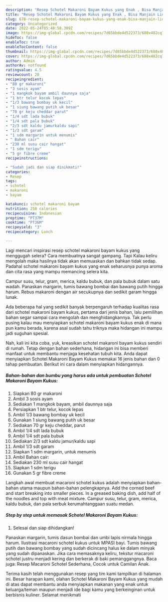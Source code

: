 ```yaml
---
description: "Resep Schotel Makaroni Bayam Kukus yang Enak , Bisa Manjain Lidah"
title: "Resep Schotel Makaroni Bayam Kukus yang Enak , Bisa Manjain Lidah"
slug: 678-resep-schotel-makaroni-bayam-kukus-yang-enak-bisa-manjain-lidah
category: Uncategorized
date: 2022-05-24T05:40:58.309Z
image: https://img-global.cpcdn.com/recipes/7d65bbde4d522373/680x482cq70/schotel-makaroni-bayam-kukus-foto-resep-utama.jpg
hideToc: false
enableToc: true
enableTocContent: false
thumbnail: https://img-global.cpcdn.com/recipes/7d65bbde4d522373/680x482cq70/schotel-makaroni-bayam-kukus-foto-resep-utama.jpg
cover: https://img-global.cpcdn.com/recipes/7d65bbde4d522373/680x482cq70/schotel-makaroni-bayam-kukus-foto-resep-utama.jpg
author: Admin
authorAv: notfound
ratingvalue: 4.5
reviewcount: 20
recipeingredient:
- "80 gr makaroni"
- "3 sosis ayam"
- "1 mangkok bayam ambil daunnya saja"
- "1 btr telur kocok lepas"
- "1/3 bawang bombay uk kecil"
- "1 siung bawang putih uk besar"
- "70 gr keju cheddar parut"
- "1/4 sdt lada bubuk"
- "1/4 sdt pala bubuk"
- "2/3 sdt kaldu jamurkaldu sapi"
- "1/3 sdt garam"
- "1 sdm margarin untuk menumis"
- " Bahan cair"
- "230 ml susu cair hangat"
- "1 sdm terigu"
- "5 gr fibre creme"
recipeinstructions:

- "Sudah jadi dan siap dinikmati!"
categories:
- Resep
tags:
- schotel
- makaroni
- bayam

katakunci: schotel makaroni bayam 
nutrition: 250 calories
recipecuisine: Indonesian
preptime: "PT37M"
cooktime: "PT36M"
recipeyield: "3"
recipecategory: Lunch

---
```



Lagi mencari inspirasi resep schotel makaroni bayam kukus yang menggugah selera? Cara membuatnya sangat gampang. Tapi Kalau keliru mengolah maka hasilnya tidak akan memuaskan dan bahkan tidak sedap. Padahal schotel makaroni bayam kukus yang enak seharusnya punya aroma dan cita rasa yang mampu memancing selera kita.


Campur susu, telur, gram, merica, kaldu bubuk, dan pala bubuk dalam satu wadah. Panaskan margarin, tumis bawang bombai dan bawang putih hingga harum. Rebus makaroni dengan air secukupnya dan sedikit garam hingga lunak.

Ada beberapa hal yang sedikit banyak berpengaruh terhadap kualitas rasa dari schotel makaroni bayam kukus, pertama dari jenis bahan, lalu pemilihan bahan segar sampai cara mengolah dan menghidangkannya. Tak perlu pusing kalau mau menyiapkan schotel makaroni bayam kukus enak di mana pun kamu berada, karena asal sudah tahu triknya maka hidangan ini mampu jadi suguhan spesial.


Nah, kali ini kita coba, yuk, kreasikan schotel makaroni bayam kukus sendiri di rumah. Tetap dengan bahan sederhana, hidangan ini bisa memberi manfaat untuk membantu menjaga kesehatan tubuh kita. Anda dapat menyiapkan Schotel Makaroni Bayam Kukus memakai 16 jenis bahan dan 0 tahap pembuatan. Berikut ini cara dalam menyiapkan hidangannya.

<!--inarticleads1-->

##### Bahan-bahan dan bumbu yang harus ada untuk pembuatan Schotel Makaroni Bayam Kukus:

1. Siapkan 80 gr makaroni
1. Ambil 3 sosis ayam
1. Sediakan 1 mangkok bayam, ambil daunnya saja
1. Persiapkan 1 btr telur, kocok lepas
1. Ambil 1/3 bawang bombay uk kecil
1. Gunakan 1 siung bawang putih uk besar
1. Sediakan 70 gr keju cheddar, parut
1. Ambil 1/4 sdt lada bubuk
1. Ambil 1/4 sdt pala bubuk
1. Sediakan 2/3 sdt kaldu jamur/kaldu sapi
1. Ambil 1/3 sdt garam
1. Siapkan 1 sdm margarin, untuk menumis
1. Ambil  Bahan cair:
1. Sediakan 230 ml susu cair hangat
1. Siapkan 1 sdm terigu
1. Gunakan 5 gr fibre creme


Langkah awal membuat macaroni schotel kukus adalah menyiapkan bahan-bahan utama maupun bahan-bahan pelengkapnya. Add the corned beef and start breaking into smaller pieces. In a greased baking dish, add half of the noodles and top with meat mixture. Campur susu, telur, gram, merica, kaldu bubuk, dan pala serbuk kerumahtanggaan suatu medan. 

<!--inarticleads2-->

##### Step by step untuk memasak Schotel Makaroni Bayam Kukus:


1. Selesai dan siap dihidangkan!

Panaskan margarin, tumis dasun bombai dan umbi lapis nirmala hingga harum. Ilustrasi macaroni schotel kukus untuk MPASI bayi. Tumis bawang putih dan bawang bombay yang sudah dicincang halus ke dalam minyak yang sudah dipanaskan. Jika cara memasaknya keliru, tekstur macaroni schotel justru menjadi kering dan berkerak di baki pemanggangnya. Baca juga: Resep Macaroni Schotel Sederhana, Cocok untuk Camilan Anak. 

Terima kasih telah menggunakan resep yang tim kami tampilkan di halaman ini. Besar harapan kami, olahan Schotel Makaroni Bayam Kukus yang mudah di atas dapat membantu anda menyiapkan makanan yang enak untuk keluarga/teman maupun menjadi ide bagi kamu yang berkeinginan untuk berbisnis kuliner. Selamat menikmati
